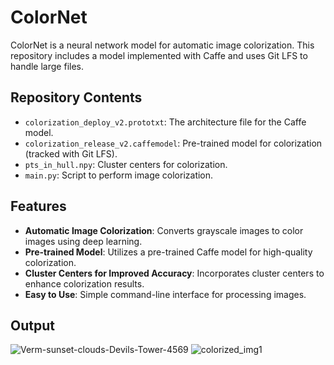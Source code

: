 # ColorNet

ColorNet is a neural network model for automatic image colorization. This repository includes a model implemented with Caffe and uses Git LFS to handle large files.

## Repository Contents

- `colorization_deploy_v2.prototxt`: The architecture file for the Caffe model.
- `colorization_release_v2.caffemodel`: Pre-trained model for colorization (tracked with Git LFS).
- `pts_in_hull.npy`: Cluster centers for colorization.
- `main.py`: Script to perform image colorization.

## Features

- **Automatic Image Colorization**: Converts grayscale images to color images using deep learning.
- **Pre-trained Model**: Utilizes a pre-trained Caffe model for high-quality colorization.
- **Cluster Centers for Improved Accuracy**: Incorporates cluster centers to enhance colorization results.
- **Easy to Use**: Simple command-line interface for processing images.


## Output
![Verm-sunset-clouds-Devils-Tower-4569](https://github.com/user-attachments/assets/98291ba4-4720-43c7-9bfd-173db2f67868)
![colorized_img1](https://github.com/user-attachments/assets/e92bf26c-827a-4a33-a4e6-09b6ac37a2ae)



